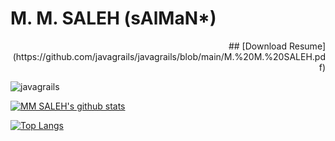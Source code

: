 # M. M. SALEH  (sAlMaN*) 

<div style='text-align: right;'>
  ## [Download Resume](https://github.com/javagrails/javagrails/blob/main/M.%20M.%20SALEH.pdf)
</div>


 
<p align="left"> <img src="https://github-profile-trophy.vercel.app/?username=javagrails" alt="javagrails" /></p> 
 
[![MM SALEH's github stats](https://github-readme-stats.vercel.app/api?username=javagrails&show_icons=true&theme=dracula)](https://github.com/javagrails/github-readme-stats)

[![Top Langs](https://github-readme-stats.vercel.app/api/top-langs/?username=javagrails)](https://github.com/javagrails/github-readme-stats)



<!--
<p align="left"> <a href="https://github.com/ryo-ma/github-profile-trophy"><img src="https://github-profile-trophy.vercel.app/?username=javagrails" alt="javagrails" /></a> </p> 

### Hi there 👋
**javagrails/javagrails** is a ✨ _special_ ✨ repository because its `README.md` (this file) appears on your GitHub profile.

Here are some ideas to get you started:

- 🔭 I’m currently working on ...
- 🌱 I’m currently learning ...
- 👯 I’m looking to collaborate on ...
- 🤔 I’m looking for help with ...
- 💬 Ask me about ...
- 📫 How to reach me: ...
- 😄 Pronouns: ...
- ⚡ Fun fact: ...
https://www.youtube.com/watch?v=ECuqb5Tv9qI
https://javascript.plainenglish.io/how-to-create-an-awesome-github-profile-readme-a474d5b45645
look here - https://github.com/abhisheknaiidu/awesome-github-profile-readme
https://towardsdatascience.com/build-a-stunning-readme-for-your-github-profile-9b80434fe5d7
https://aboutmonica.com/blog/how-to-create-a-github-profile-readme
https://www.linkedin.com/pulse/how-create-github-profile-readme-kunwar-nakul-singh-bhati/
https://laxmena.medium.com/creating-a-github-profile-readme-for-graduate-students-f51c2ef2f651
https://www.youtube.com/watch?v=ECuqb5Tv9qI
-->
